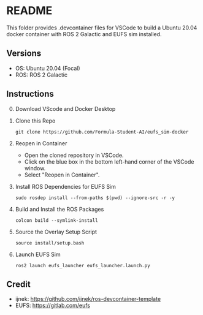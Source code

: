 # README

This folder provides .devcontainer files for VSCode to build a Ubuntu 20.04 docker container with ROS 2 Galactic and EUFS sim installed.

## Versions
- OS: Ubuntu 20.04 (Focal)
- ROS: ROS 2 Galactic

## Instructions

0. Download VScode and Docker Desktop

1. Clone this Repo
   ```
   git clone https://github.com/Formula-Student-AI/eufs_sim-docker
   ```

2. Reopen in Container
   - Open the cloned repository in VSCode.
   - Click on the blue box in the bottom left-hand corner of the VSCode window.
   - Select "Reopen in Container".

3. Install ROS Dependencies for EUFS Sim
   ```
   sudo rosdep install --from-paths $(pwd) --ignore-src -r -y
   ```

4. Build and Install the ROS Packages
   ```
   colcon build --symlink-install
   ```

4. Source the Overlay Setup Script
   ```
   source install/setup.bash
   ```

5. Launch EUFS Sim
   ```
   ros2 launch eufs_launcher eufs_launcher.launch.py
   ```

## Credit
- ijnek: https://github.com/ijnek/ros-devcontainer-template
- EUFS: https://gitlab.com/eufs
